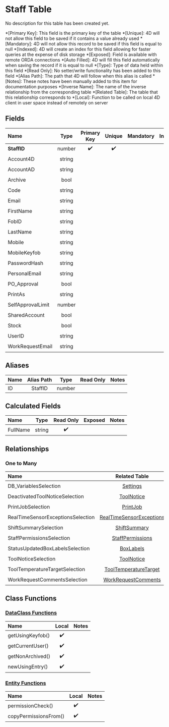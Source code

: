 ﻿# Staff Table
No description for this table has been created yet.

*[Primary Key]: This field is the primary key of the table
*[Unique]: 4D will not allow this field to be saved if it contains a value already used
*[Mandatory]: 4D will not allow this record to be saved if this field is equal to null
*[Indexed]: 4D will create an index for this field allowing for faster queries at the expense of disk storage
*[Exposed]: Field is available with remote ORDA connections
*[Auto Filled]: 4D will fill this field automatically when saving the record if it is equal to null
*[Type]: Type of data held within this field
*[Read Only]: No setter/write functionality has been added to this field
*[Alias Path]: The path that 4D will follow when this alias is called
*[Notes]: These notes have been manually added to this item for documentation purposes
*[Inverse Name]: The name of the inverse relationship from the corresponding table
*[Related Table]: The table that this relationship corresponds to
*[Local]: Function to be called on local 4D client in user space instead of remotely on server
## Fields

|Name|Type|Primary Key|Unique|Mandatory|Indexed|Exposed|Auto Filled|Notes|
|:---|:---:|:---:|:---:|:---:|:---:|:---:|:---:|:---:|
|**StaffID**|number|✔️|✔️||✔️|✔️|✔️||
|Account4D|string|||||✔️|||
|AccountAD|string|||||✔️|||
|Archive|bool|||||✔️|||
|Code|string|||||✔️|||
|Email|string|||||✔️|||
|FirstName|string|||||✔️|||
|FobID|string|||||✔️|||
|LastName|string|||||✔️|||
|Mobile|string|||||✔️|||
|MobileKeyfob|string|||||✔️|||
|PasswordHash|string|||||✔️|||
|PersonalEmail|string|||||✔️|||
|PO_Approval|bool|||||✔️|||
|PrintAs|string|||||✔️|||
|SelfApprovalLimit|number|||||✔️|||
|SharedAccount|bool|||||✔️|||
|Stock|bool|||||✔️|||
|UserID|string|||||✔️|||
|WorkRequestEmail|string|||||✔️|||

## Aliases

|Name|Alias Path|Type|Read Only|Notes|
|:---|:---:|:---:|:---:|:---:|
|ID|StaffID|number|||

## Calculated Fields

|Name|Type|Read Only|Exposed|Notes|
|:---|:---:|:---:|:---:|:---:|
|FullName|string|✔️|||

## Relationships

### One to Many

|Name|Related Table|Inverse Name|Exposed|Notes|
|:---|:---:|:---:|:---:|:---:|
|DB_VariablesSelection|[Settings](Settings.md)|StaffEntity|✔️||
|DeactivatedToolNoticeSelection|[ToolNotice](ToolNotice.md)|DeactivatedStaffEntity|✔️||
|PrintJobSelection|[PrintJob](PrintJob.md)|StaffEntity|✔️||
|RealTimeSensorExceptionsSelection|[RealTimeSensorExceptions](RealTimeSensorExceptions.md)|StaffEntity|✔️||
|ShiftSummarySelection|[ShiftSummary](ShiftSummary.md)|StaffEntity|✔️||
|StaffPermissionsSelection|[StaffPermissions](StaffPermissions.md)|StaffEntity|✔️||
|StatusUpdatedBoxLabelsSelection|[BoxLabels](BoxLabels.md)|StatusUpdatedStaffEntity|✔️||
|ToolNoticeSelection|[ToolNotice](ToolNotice.md)|StaffEntity|✔️||
|ToolTemperatureTargetSelection|[ToolTemperatureTarget](ToolTemperatureTarget.md)|StaffEntity|✔️||
|WorkRequestCommentsSelection|[WorkRequestComments](WorkRequestComments.md)|StaffEntity|✔️||

## Class Functions

### [DataClass Functions](https://github.com/synthotec/SynthoTec-4D/blob/main/Project/Sources/Classes/Staff.4dm)

|Name|Local|Notes|
|:---|:---:|:---:|
|getUsingKeyfob()|✔️||
|getCurrentUser()|✔️||
|getNonArchived()|✔️||
|newUsingEntry()|✔️||

### [Entity Functions](https://github.com/synthotec/SynthoTec-4D/blob/main/Project/Sources/Classes/StaffEntity.4dm)

|Name|Local|Notes|
|:---|:---:|:---:|
|permissionCheck()|✔️||
|copyPermissionsFrom()|✔️||
